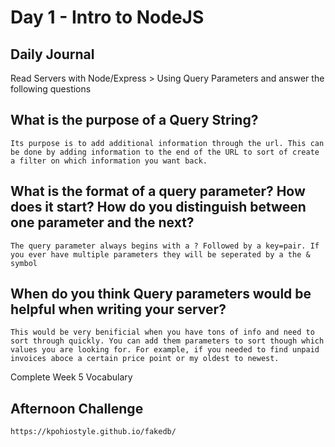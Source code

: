 # Day 1 - Intro to NodeJS

## Daily Journal
Read Servers with Node/Express > Using Query Parameters and answer the following questions
## What is the purpose of a Query String?
    Its purpose is to add additional information through the url. This can be done by adding information to the end of the URL to sort of create a filter on which information you want back.
## What is the format of a query parameter? How does it start? How do you distinguish between one parameter and the next?
    The query parameter always begins with a ? Followed by a key=pair. If you ever have multiple parameters they will be seperated by a the & symbol
## When do you think Query parameters would be helpful when writing your server?
    This would be very benificial when you have tons of info and need to sort through quickly. You can add them parameters to sort though which values you are looking for. For example, if you needed to find unpaid invoices aboce a certain price point or my oldest to newest.
Complete Week 5 Vocabulary

## Afternoon Challenge
    https://kpohiostyle.github.io/fakedb/
